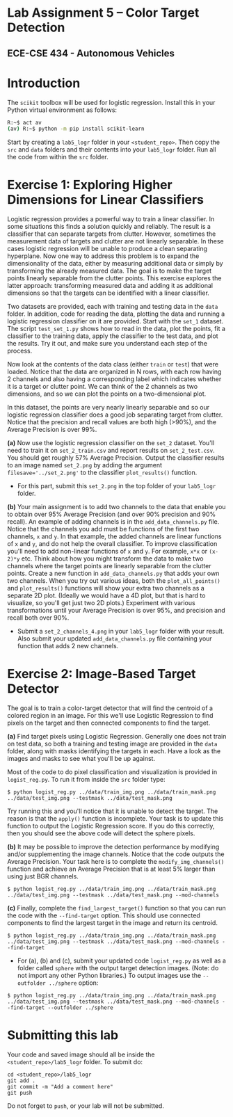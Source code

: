 # Lab Assignment 5 – Color Target Detection
## ECE-CSE 434 - Autonomous Vehicles


# Introduction

The `scikit` toolbox will be used for logistic regression.  Install this in your Python virtual environment as follows:
```bash
R:~$ act av
(av) R:~$ python -m pip install scikit-learn
```
Start by creating a `lab5_logr` folder in your `<student_repo>`.  Then copy the `src` and `data` folders and their contents into your `lab5_logr` folder.  Run all the code from within the `src` folder.

# Exercise 1: Exploring Higher Dimensions for Linear Classifiers

Logistic regression provides a powerful way to train a linear classifier.  In some situations this finds a solution quickly and reliably. The result is a classifier that can separate targets from clutter.  However, sometimes the measurement data of targets and clutter are not linearly separable.  In these cases logistic regression will be unable to produce a clean separating hyperplane.  Now one way to address this problem is to expand the dimensionality of the data, either by measuring additional data or simply by transforming the already measured data.  The goal is to make the target points linearly separable from the clutter points.  This exercise explores the latter approach: transforming measured data and adding it as additional dimensions so that the targets can be identified with a linear classifier.

Two datasets are provided, each with training and testing data in the `data` folder.  In addition, code for reading the data, plotting the data and running a logistic regression classifier on it are provided.  Start with the `set_1` dataset.  The script `test_set_1.py` shows how to read in the data, plot the points, fit a classifier to the training data, apply the classifier to the test data, and plot the results.  Try it out, and make sure you understand each step of the process.

Now look at the contents of the data class (either `train` or `test`) that were loaded.  Notice that the data are organized in N rows, with each row having 2 channels and also having a corresponding label which indicates whether it is a target or clutter point.  We can think of the 2 channels as two dimensions, and so we can plot the points on a two-dimensional plot.  

In this dataset, the points are very nearly linearly separable and so our logistic regression classifier does a good job separating target from clutter.  Notice that the precision and recall values are both high (>90%), and the Average Precision is over 99%.

**(a)** Now use the logistic regression classifier on the `set_2` dataset.  You'll need to train it on `set_2_train.csv` and report results on `set_2_test.csv`.  You should get roughly 57% Average Precision.  Output the classifier results to an image named `set_2.png` by adding the argument `filesave='../set_2.png'` to the classifier `plot_results()` function.  

* For this part, submit this `set_2.png` in the top folder of your `lab5_logr` folder.

**(b)** Your main assignment is to add two channels to the data that enable you to obtain over 95% Average Precision (and over 90% precision and 90% recall).  An example of adding channels is in the `add_data_channels.py` file.  Notice that the channels you add must be functions of the first two channels, `x` and `y`.  In that example, the added channels are linear functions of `x` and `y`, and do not help the overall classifier.  To improve classification you'll need to add non-linear functions of `x` and `y`.  For example, `x*x` or `(x-2)*y` etc.  Think about how you might transform the data to make two channels where the target points are linearly separable from the clutter points.  Create a new function in `add_data_channels.py` that adds your own two channels. When you try out various ideas, both the `plot_all_points()` and `plot_results()` functions will show your extra two channels as a separate 2D plot.  (Ideally we would have a 4D plot, but that is hard to visualize, so you'll get just two 2D plots.)  Experiment with various transformations until your Average Precision is over 95%, and precision and recall both over 90%.

* Submit a `set_2_channels_4.png` in your `lab5_logr` folder with your result.  Also submit your updated `add_data_channels.py` file containing your function that adds 2 new channels.  


# Exercise 2: Image-Based Target Detector

The goal is to train a color-target detector that will find the centroid of a colored region in an image.  For this we'll use Logistic Regression to find pixels on the target and then connected components to find the target.

**(a)** Find target pixels using Logistic Regression.  Generally one does not train on test data, so both a training and testing image are provided in the `data` folder, along with masks identifying the targets in each.  Have a look as the images and masks to see what you'll be up against.  

Most of the code to do pixel classification and visualization is provided in `logist_reg.py`.  To run it from inside the `src` folder type:
```
$ python logist_reg.py ../data/train_img.png ../data/train_mask.png ../data/test_img.png --testmask ../data/test_mask.png
```
Try running this and you'll notice that it is unable to detect the target.  The reason is that the `apply()` function is incomplete.  Your task is to update this function to output the Logistic Regression score.  If you do this correctly, then you should see the above code will detect the sphere pixels.

**(b)** It may be possible to improve the detection performance by modifying and/or supplementing the image channels.  Notice that the code outputs the Average Precision.  Your task here is to complete the `modify_img_channels()` function and achieve an Average Precision that is at least 5% larger than using just BGR channels.
```
$ python logist_reg.py ../data/train_img.png ../data/train_mask.png ../data/test_img.png --testmask ../data/test_mask.png --mod-channels
```

**(c)** Finally, complete the `find_largest_target()` function so that you can run the code with the `--find-target` option.  This should use connected components to find the largest target in the image and return its centroid.
```
$ python logist_reg.py ../data/train_img.png ../data/train_mask.png ../data/test_img.png --testmask ../data/test_mask.png --mod-channels --find-target
```

* For (a), (b) and (c), submit your updated code `logist_reg.py` as well as a folder called `sphere` with the output target detection images.  (Note: do not import any other Python libraries.)  To output images use the `--outfolder ../sphere` option:
```
$ python logist_reg.py ../data/train_img.png ../data/train_mask.png ../data/test_img.png --testmask ../data/test_mask.png --mod-channels --find-target --outfolder ../sphere
```

# Submitting this lab
Your code and saved image should all be inside the `<student_repo>/lab5_logr` folder.  To submit do:
```
cd <student_repo>/lab5_logr
git add .
git commit -m "Add a comment here"
git push
```
Do not forget to `push`, or your lab will not be submitted.

